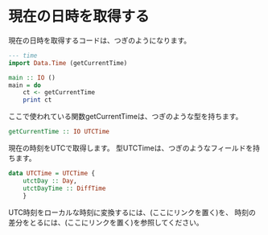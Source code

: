 現在の日時を取得する
====================

現在の日時を取得するコードは、つぎのようになります。

```haskell
--- time
import Data.Time (getCurrentTime)

main :: IO ()
main = do
	ct <- getCurrentTime
	print ct
```

ここで使われている関数getCurrentTimeは、つぎのような型を持ちます。

```haskell
getCurrentTime :: IO UTCTime
```

現在の時刻をUTCで取得します。
型UTCTimeは、つぎのようなフィールドを持ちます。

```haskell
data UTCTime = UTCTime {
	utctDay :: Day,
	utctDayTime :: DiffTime
	}
```

UTC時刻をローカルな時刻に変換するには、(ここにリンクを置く)を、
時刻の差分をとるには、(ここにリンクを置く)を参照してください。
